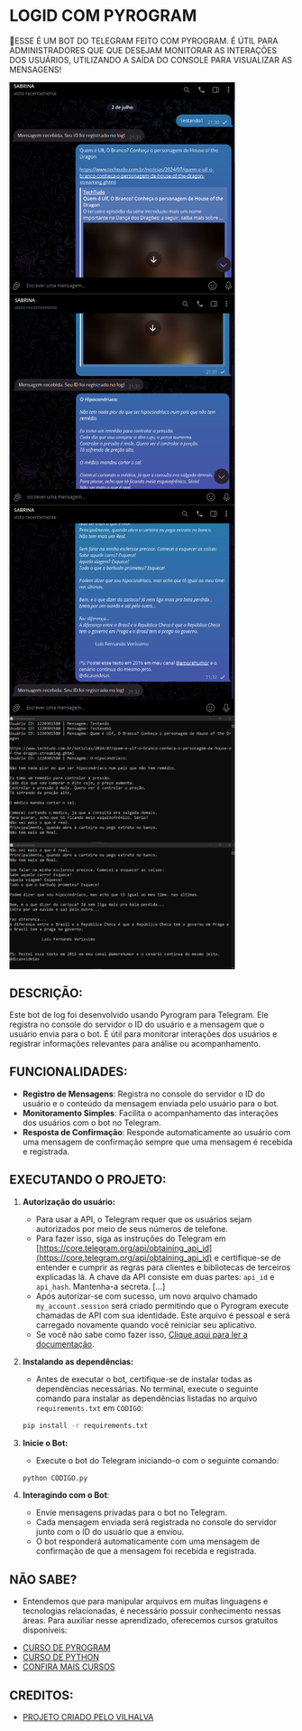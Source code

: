 # LOGID COM PYROGRAM
🤤ESSE É UM BOT DO TELEGRAM FEITO COM PYROGRAM. É ÚTIL PARA ADMINISTRADORES QUE QUE DESEJAM MONITORAR AS INTERAÇÕES DOS USUÁRIOS, UTILIZANDO A SAÍDA DO CONSOLE PARA VISUALIZAR AS MENSAGENS!

<img src="./IMAGENS/FOTO_1.png" align="center" width="400"> <br>
<img src="./IMAGENS/FOTO_2.png" align="center" width="400"> <br>
<img src="./IMAGENS/FOTO_3.png" align="center" width="400"> <br>
<img src="./IMAGENS/FOTO_4.png" align="center" width="400"> <br>
<img src="./IMAGENS/FOTO_5.png" align="center" width="400"> <br>

## DESCRIÇÃO:
Este bot de log foi desenvolvido usando Pyrogram para Telegram. Ele registra no console do servidor o ID do usuário e a mensagem que o usuário envia para o bot. É útil para monitorar interações dos usuários e registrar informações relevantes para análise ou acompanhamento.

## FUNCIONALIDADES:
- **Registro de Mensagens**: Registra no console do servidor o ID do usuário e o conteúdo da mensagem enviada pelo usuário para o bot.
- **Monitoramento Simples**: Facilita o acompanhamento das interações dos usuários com o bot no Telegram.
- **Resposta de Confirmação**: Responde automaticamente ao usuário com uma mensagem de confirmação sempre que uma mensagem é recebida e registrada.

## EXECUTANDO O PROJETO:
1. **Autorização do usuário:**
   - Para usar a API, o Telegram requer que os usuários sejam autorizados por meio de seus números de telefone.
   - Para fazer isso, siga as instruções do Telegram em [https://core.telegram.org/api/obtaining_api_id](https://core.telegram.org/api/obtaining_api_id) e certifique-se de entender e cumprir as regras para clientes e bibliotecas de terceiros explicadas lá. A chave da API consiste em duas partes: `api_id` e `api_hash`. Mantenha-a secreta. [...]
   - Após autorizar-se com sucesso, um novo arquivo chamado `my_account.session` será criado permitindo que o Pyrogram execute chamadas de API com sua identidade. Este arquivo é pessoal e será carregado novamente quando você reiniciar seu aplicativo.
   - Se você não sabe como fazer isso, [Clique aqui para ler a documentação](https://docs.pyrogram.org/start/auth).

2. **Instalando as dependências:**
   - Antes de executar o bot, certifique-se de instalar todas as dependências necessárias. No terminal, execute o seguinte comando para instalar as dependências listadas no arquivo `requirements.txt` em `CODIGO`:
   ```bash
   pip install -r requirements.txt
   ```

3. **Inicie o Bot:**
   - Execute o bot do Telegram iniciando-o com o seguinte comando:
    ```bash
    python CODIGO.py
    ```

4. **Interagindo com o Bot**:
   - Envie mensagens privadas para o bot no Telegram.
   - Cada mensagem enviada será registrada no console do servidor junto com o ID do usuário que a enviou.
   - O bot responderá automaticamente com uma mensagem de confirmação de que a mensagem foi recebida e registrada.

## NÃO SABE?
- Entendemos que para manipular arquivos em muitas linguagens e tecnologias relacionadas, é necessário possuir conhecimento nessas áreas. Para auxiliar nesse aprendizado, oferecemos cursos gratuitos disponíveis:
* [CURSO DE PYROGRAM](https://github.com/VILHALVA/CURSO-DE-PYROGRAM)
* [CURSO DE PYTHON](https://github.com/VILHALVA/CURSO-DE-PYTHON)
* [CONFIRA MAIS CURSOS](https://github.com/VILHALVA?tab=repositories&q=+topic:CURSO)

## CREDITOS:
- [PROJETO CRIADO PELO VILHALVA](https://github.com/VILHALVA)

